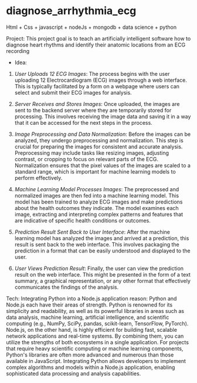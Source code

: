 # diagnose_arrhythmia_ecg
Html + Css + javascript + nodeJs + mongodb + data science + python

Project: This project goal is to teach an artificially intelligent software how to diagnose heart rhythms and identify their anatomic
locations from an ECG recording
* Idea:

1. *User Uploads 12 ECG Images*: The process begins with the user uploading 12 Electrocardiogram (ECG) images through a web interface. This is typically facilitated by a form on a webpage where users can select and submit their ECG images for analysis.

2. *Server Receives and Stores Images*: Once uploaded, the images are sent to the backend server where they are temporarily stored for processing. This involves receiving the image data and saving it in a way that it can be accessed for the next steps in the process.

3. *Image Preprocessing and Data Normalization*: Before the images can be analyzed, they undergo preprocessing and normalization. This step is crucial for preparing the images for consistent and accurate analysis. Preprocessing may include tasks like resizing images, adjusting contrast, or cropping to focus on relevant parts of the ECG. Normalization ensures that the pixel values of the images are scaled to a standard range, which is important for machine learning models to perform effectively.

4. *Machine Learning Model Processes Images*: The preprocessed and normalized images are then fed into a machine learning model. This model has been trained to analyze ECG images and make predictions about the health outcomes they indicate. The model examines each image, extracting and interpreting complex patterns and features that are indicative of specific health conditions or outcomes.

5. *Prediction Result Sent Back to User Interface*: After the machine learning model has analyzed the images and arrived at a prediction, this result is sent back to the web interface. This involves packaging the prediction in a format that can be easily understood and displayed to the user.

6. *User Views Prediction Result*: Finally, the user can view the prediction result on the web interface. This might be presented in the form of a text summary, a graphical representation, or any other format that effectively communicates the findings of the analysis.


Tech: Integrating Python into a Node.js application
    reason: Python and Node.js each have their areas of strength. Python is renowned for its simplicity and readability, as well as its powerful libraries in areas such as data analysis, machine learning, artificial intelligence, and scientific computing (e.g., NumPy, SciPy, pandas, scikit-learn, TensorFlow, PyTorch). Node.js, on the other hand, is highly efficient for building fast, scalable network applications and real-time systems. By combining them, you can utilize the strengths of both ecosystems in a single application. For projects that require heavy scientific computing or machine learning components, Python's libraries are often more advanced and numerous than those available in JavaScript. Integrating Python allows developers to implement complex algorithms and models within a Node.js application, enabling sophisticated data processing and analysis capabilities.
